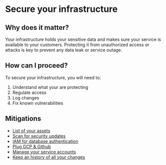 # Secure your infrastructure

## Why does it matter?

Your infrastructure holds your sensitive data and makes sure your service is
available to your customers. Protecting it from unauthorized access or attacks
is key to prevent any data leak or service outage.

## How can I proceed?

To secure your infrastructure, you will need to:

1. Understand what your are protecting
2. Regulate access
3. Log changes
4. Fix known vulnerabilities

## Mitigations

- [List of your assets](COR.INF.001_list_your_assets.md)
- [Scan for security updates](COR.INF.002_scan_security_updates.md)
- [IAM for database authentication](COR.INF.003_iam_authentication_for_database.md)
- [Plug GCP & Github](COR.INF.004_short_live_auth_ci.md)
- [Manage your service accounts](COR.INF.005_manage_service_account.md)
- [Keep an history of all your changes](COR.INF.006_keep_an_history_of_all_your_changes.md)
